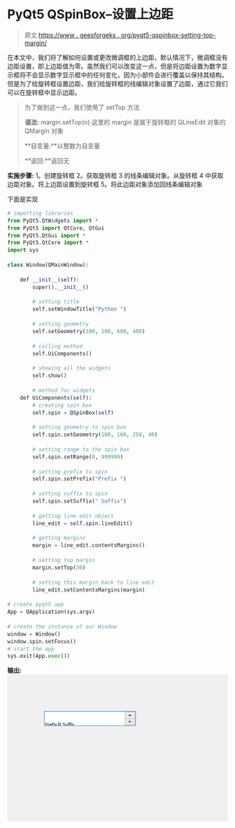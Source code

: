 # PyQt5 QSpinBox–设置上边距

> 原文:[https://www . geesforgeks . org/pyqt5-qspinbox-setting-top-margin/](https://www.geeksforgeeks.org/pyqt5-qspinbox-setting-top-margin/)

在本文中，我们将了解如何设置或更改微调框的上边距，默认情况下，微调框没有边距设置，即上边距值为零。虽然我们可以改变这一点，但是将边距设置为数字显示框将不会显示数字显示框中的任何变化，因为小部件会进行覆盖以保持其结构。但是为了给旋转框设置边距，我们给旋转框的线编辑对象设置了边距，通过它我们可以在旋转框中显示边距。

> 为了做到这一点，我们使用了 setTop 方法
> 
> **语法:** margin.setTop(n)
> 这里的 margin 是属于旋转框的 QLineEdit 对象的 QMargin 对象
> 
> **自变量:**以整数为自变量
> 
> **返回:**返回无

**实施步骤:**
1。创建旋转框
2。获取旋转框
3 的线条编辑对象。从旋转框
4 中获取边距对象。将上边距设置到旋转框
5。将此边距对象添加回线条编辑对象

下面是实现

```py
# importing libraries
from PyQt5.QtWidgets import * 
from PyQt5 import QtCore, QtGui
from PyQt5.QtGui import * 
from PyQt5.QtCore import * 
import sys

class Window(QMainWindow):

    def __init__(self):
        super().__init__()

        # setting title
        self.setWindowTitle("Python ")

        # setting geometry
        self.setGeometry(100, 100, 600, 400)

        # calling method
        self.UiComponents()

        # showing all the widgets
        self.show()

        # method for widgets
    def UiComponents(self):
        # creating spin box
        self.spin = QSpinBox(self)

        # setting geometry to spin box
        self.spin.setGeometry(100, 100, 250, 40)

        # setting range to the spin box
        self.spin.setRange(0, 999999)

        # setting prefix to spin
        self.spin.setPrefix("Prefix ")

        # setting suffix to spin
        self.spin.setSuffix(" Suffix")

        # getting line edit object
        line_edit = self.spin.lineEdit()

        # getting margins
        margin = line_edit.contentsMargins()

        # setting top margin
        margin.setTop(30)

        # setting this margin back to line edit
        line_edit.setContentsMargins(margin)

# create pyqt5 app
App = QApplication(sys.argv)

# create the instance of our Window
window = Window()
window.spin.setFocus()
# start the app
sys.exit(App.exec())
```

**输出:**
![](img/9628287580528c4e87ffd04316b02696.png)